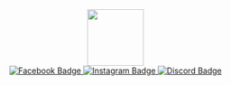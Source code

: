 <div id="header" align="center">
  <img src="https://i.giphy.com/media/v1.Y2lkPTc5MGI3NjExdGh5cW90NjZ3OTg5MmloejViMmY2aHYwc2V0aWFoYXplZnAwaWI2cCZlcD12MV9pbnRlcm5hbF9naWZfYnlfaWQmY3Q9Zw/5LXZkwICa2DY9trKpl/giphy.gif" width="100"/>
</div>

<div id="badges" align="center">
  <a href="https://www.facebook.com/profile.php?id=100085535657818">
    <img src="https://img.shields.io/badge/Facebook-%231877F2.svg?logo=Facebook&logoColor=white" alt="Facebook Badge"/>
  </a>
  <a href="https://www.instagram.com/thivxvvi/">
    <img src="https://img.shields.io/badge/Instagram-%23E4405F.svg?logo=Instagram&logoColor=white" alt="Instagram Badge"/>
  </a>
  <a href="https://discord.com/users/1281271704148119665">
    <img src="https://img.shields.io/badge/Discord-%235865F2.svg?&logo=discord&logoColor=white" alt="Discord Badge"/>
  </a>
</div>
